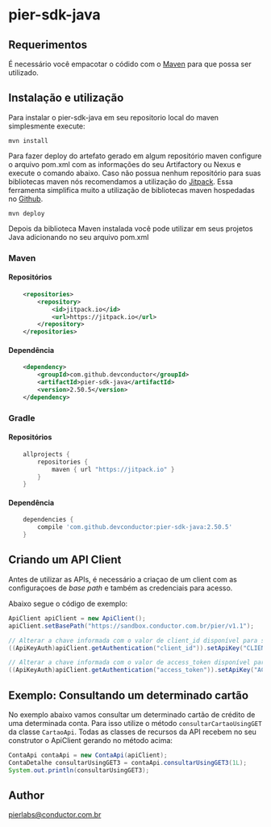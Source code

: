 # pier-sdk-java

## Requerimentos

É necessário você empacotar o códido com o [Maven](https://maven.apache.org/) para que possa ser utilizado. 

## Instalação e utilização

Para instalar o pier-sdk-java em seu repositorio local do maven simplesmente execute:

```shell
mvn install
```

Para fazer deploy do artefato gerado em algum repositório maven configure o arquivo pom.xml com as informações do seu Artifactory ou Nexus e execute o comando abaixo. Caso não possua nenhum repositório para suas bibliotecas maven nós recomendamos a utilização do [Jitpack](https://jitpack.io/). Essa ferramenta simplifica muito a utilização de bibliotecas maven hospedadas no [Github](https://github.com).

```shell
mvn deploy
```

Depois da biblioteca Maven instalada você pode utilizar em seus projetos Java adicionando no seu arquivo pom.xml

### Maven

#### Repositórios
```xml
	<repositories>
		<repository>
		    <id>jitpack.io</id>
		    <url>https://jitpack.io</url>
		</repository>
	</repositories>
```

#### Dependência
```xml
	<dependency>
	    <groupId>com.github.devconductor</groupId>
	    <artifactId>pier-sdk-java</artifactId>
	    <version>2.50.5</version>
	</dependency>
```

### Gradle

#### Repositórios
```groovy
	allprojects {
		repositories {
			maven { url "https://jitpack.io" }
		}
	}
```

#### Dependência
```groovy
	dependencies {
	 	compile 'com.github.devconductor:pier-sdk-java:2.50.5'
	}
```


## Criando um API Client

Antes de utilizar as APIs, é necessário a criaçao de um client com as configuraçoes de _base path_ e também as credenciais para acesso.

Abaixo segue o código de exemplo:

```java
ApiClient apiClient = new ApiClient();
apiClient.setBasePath("https://sandbox.conductor.com.br/pier/v1.1");

// Alterar a chave informada com o valor de client_id disponível para sua APP
((ApiKeyAuth)apiClient.getAuthentication("client_id")).setApiKey("CLIENT_ID");

// Alterar a chave informada com o valor de access_token disponível para sua APP
((ApiKeyAuth)apiClient.getAuthentication("access_token")).setApiKey("ACESS_TOKEN");
```

## Exemplo: Consultando um determinado cartão

No exemplo abaixo vamos consultar um determinado cartão de crédito de uma determinada conta. Para isso utilize o método `consultarCartaoUsingGET` da classe `CartaoApi`.
Todas as classes de recursos da API recebem no seu construtor o ApiClient gerando no método acima:

```java
ContaApi contaApi = new ContaApi(apiClient);
ContaDetalhe consultarUsingGET3 = contaApi.consultarUsingGET3(1L);
System.out.println(consultarUsingGET3);
```

## Author

pierlabs@conductor.com.br


